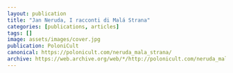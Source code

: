 ```yaml
---
layout: publication
title: "Jan Neruda, I racconti di Malá Strana"
categories: [publications, articles]
tags: []
image: assets/images/cover.jpg
publication: PoloniCult
canonical: https://polonicult.com/neruda_mala_strana/
archive: https://web.archive.org/web/*/http://polonicult.com/neruda_mala_strana/
---
```

